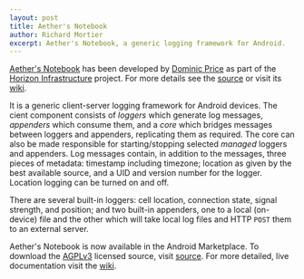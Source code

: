 ```yaml
---
layout: post
title: Aether's Notebook
author: Richard Mortier
excerpt: Aether's Notebook, a generic logging framework for Android.
---
```


[Aether's Notebook][source] has been developed by
[Dominic Price][dominic] as part of the
[Horizon Infrastructure][horizon] project.  For more details see the
[source][] or visit its [wiki][]. 

It is a generic client-server logging framework for Android devices.
The cient component consists of _loggers_ which generate log messages,
_appenders_ which consume them, and a _core_ which bridges messages
between loggers and appenders, replicating them as required.  The core
can also be made responsible for starting/stopping selected _managed_
loggers and appenders.  Log messages contain, in addition to the
messages, three pieces of metadata: timestamp including timezone;
location as given by the best available source, and a UID and version
number for the logger.  Location logging can be turned on and off. 

There are several built-in loggers: cell location, connection
state, signal strength, and position; and two built-in appenders, one
to a local (on-device) file and the other which will take local log
files and HTTP `POST` them to an external server.

Aether's Notebook is now available in the Android Marketplace.  To
download the [AGPLv3][] licensed source, visit [source][].  For more
detailed, live documentation visit the [wiki][]. 

[source]: https://github.com/dominicjprice/Aether-s-Notebook-Azure-Server
[wiki]: https://github.com/dominicjprice/Aether-s-Notebook-Android-Client/wiki
[agplv3]: http://www.gnu.org/licenses/agpl-3.0.txt
[dominic]: https://github.com/dominicjprice
[horizon]: http://www.horizon.ac.uk/

